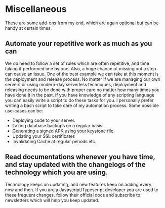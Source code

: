 # Miscellaneous
These are some add-ons from my end, which are again optional but can be handy at certain times.

## Automate your repetitive work as much as you can
We do need to follow a set of rules which are often repetitive, and time taking if performed one by one. Also, a huge chance of missing out a step can cause an issue. One of the best example we can take at this moment is the deployment and release process. No matter if we are managing our own servers or using modern-day serverless techniques, deployment and releasing needs to be done with proper care no matter how many times you have done it in the past.
If you have knowledge of any scripting language you can easily write a script to do these tasks for you. I personally prefer writing a bash script to take care of my automation process. Some possible use-cases can be:
-  Deploying code to your server.
-  Taking database backups on a regular basis.
-  Generating a signed APK using your keystone file.
-  Updating your SSL certificates
-  Invalidating Cache at regular periods etc.

## Read documentations whenever you have time, and stay updated with the changelogs of the technology which you are using.
Technology keeps on updating, and new features keep on adding every now and then. If you are a Javascript/Typescript developer you are used to these frequent changes, follow their official docs and subscribe to newsletters which will help you keep updated.